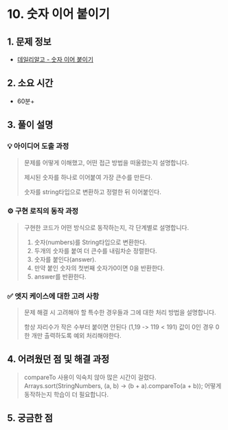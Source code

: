 # 10. 숫자 이어 붙이기

## 1. 문제 정보
- [데일리알고 - 숫자 이어 붙이기](https://dailyalgo.kr/ko/problems/192)

## 2. 소요 시간
- 60분+

## 3. 풀이 설명
### 💡 아이디어 도출 과정
> 문제를 어떻게 이해했고, 어떤 접근 방법을 떠올렸는지 설명합니다.
>
> 제시된 숫자를 하나로 이어붙여 가장 큰수를 만든다.
> 
> 숫자를 string타입으로 변환하고 정렬한 뒤 이어붙인다.

### ⚙️ 구현 로직의 동작 과정
> 구현한 코드가 어떤 방식으로 동작하는지, 각 단계별로 설명합니다.
>
> 1. 숫자(numbers)를 String타입으로 변환한다.
> 2. 두개의 숫자를 붙여 더 큰수를 내림차순 정렬한다.
> 3. 숫자를 붙인다(answer).
> 4. 만약 붙인 숫자의 첫번째 숫자가0이면 0을 반환한다.
> 5. answer를 반환한다.

### ✅ 엣지 케이스에 대한 고려 사항
> 문제 해결 시 고려해야 할 특수한 경우들과 그에 대한 처리 방법을 설명합니다.
>
> 항상 자리수가 작은 수부터 붙이면 안된다 (1,19 -> 119 < 191) 
> 값이 0인 경우 0 한 개만 출력하도록 예외 처리해야한다.

## 4. 어려웠던 점 및 해결 과정
> compareTo 사용이 익숙치 않아 많은 시간이 걸렸다.
> Arrays.sort(StringNumbers, (a, b) -> (b + a).compareTo(a + b)); 어떻게 동작하는지 학습이 더 필요합니다.
> 
 
## 5. 궁금한 점


